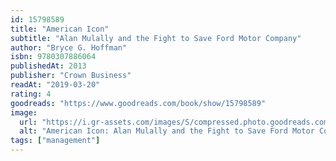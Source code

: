 ```yaml
---
id: 15798589
title: "American Icon"
subtitle: "Alan Mulally and the Fight to Save Ford Motor Company"
author: "Bryce G. Hoffman"
isbn: 9780307886064
publishedAt: 2013
publisher: "Crown Business"
readAt: "2019-03-20"
rating: 4
goodreads: "https://www.goodreads.com/book/show/15798589"
image:
  url: "https://i.gr-assets.com/images/S/compressed.photo.goodreads.com/books/1347585256l/15798589.jpg"
  alt: "American Icon: Alan Mulally and the Fight to Save Ford Motor Company"
tags: ["management"]
---
```

